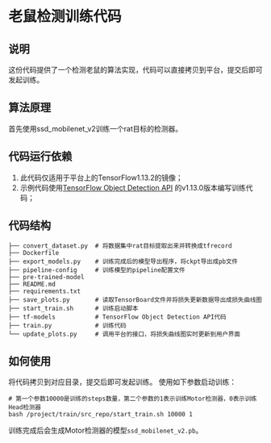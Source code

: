 # 老鼠检测训练代码

## 说明
这份代码提供了一个检测老鼠的算法实现，代码可以直接拷贝到平台，提交后即可发起训练。

## 算法原理
首先使用ssd_mobilenet_v2训练一个rat目标的检测器。

## 代码运行依赖
1. 此代码仅适用于平台上的TensorFlow1.13.2的镜像；
2. 示例代码使用[TensorFlow Object Detection API](https://github.com/tensorflow/models/) 的v1.13.0版本编写训练代码；

## 代码结构

```shell
├── convert_dataset.py  # 将数据集中rat目标提取出来并转换成tfrecord
├── Dockerfile
├── export_models.py	# 训练完成后的模型导出程序，将ckpt导出成pb文件
├── pipeline-config		# 训练模型的pipeline配置文件
├── pre-trained-model
├── README.md
├── requirements.txt
├── save_plots.py		# 读取TensorBoard文件并将损失更新数据导出成损失曲线图
├── start_train.sh		# 训练启动脚本
├── tf-models			# TensorFlow Object Detection API代码
├── train.py			# 训练代码
└── update_plots.py		# 调用平台的接口，将损失曲线图实时更新到用户界面
```

## 如何使用

将代码拷贝到对应目录，提交后即可发起训练。
使用如下参数启动训练：

```shell
# 第一个参数10000是训练的steps数量，第二个参数的1表示训练Motor检测器，0表示训练Head检测器
bash /project/train/src_repo/start_train.sh 10000 1
```

训练完成后会生成Motor检测器的模型`ssd_mobilenet_v2.pb`。
